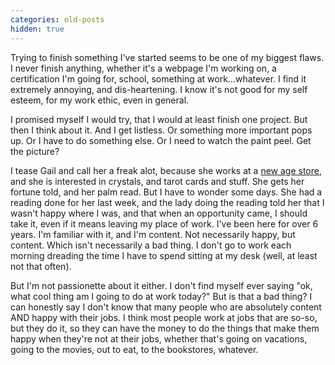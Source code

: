 ```yaml
---
categories: old-posts
hidden: true
---
```


Trying to finish something I've started seems to be one of my biggest flaws. I never finish anything, whether it's a webpage I'm working on, a certification I'm going for, school, something at work...whatever. I find it extremely annoying, and dis-heartening. I know it's not good for my self esteem, for my work ethic, even in general.
<!--more-->
I promised myself I would try, that I would at least finish one project. But then I think about it. And I get listless. Or something more important pops up. Or I have to do something else. Or I need to watch the paint peel. Get the picture?

I tease Gail and call her a freak alot, because she works at a [new age store](http://www.crystalis.com), and she is interested in crystals, and tarot cards and stuff. She gets her fortune told, and her palm read. But I have to wonder some days. She had a reading done for her last week, and the lady doing the reading told her that I wasn't happy where I was, and that when an opportunity came, I should take it, even if it means leaving my place of work. I've been here for over 6 years. I'm familiar with it, and I'm content. Not necessarily happy, but content. Which isn't necessarily a bad thing. I don't go to work each morning dreading the time I have to spend sitting at my desk (well, at least not that often).

But I'm not passionette about it either. I don't find myself ever saying "ok, what cool thing am I going to do at work today?" But is that a bad thing? I can honestly say I don't know that many people who are absolutely content AND happy with their jobs. I think most people work at jobs that are so-so, but they do it, so they can have the money to do the things that make them happy when they're not at their jobs, whether that's going on vacations, going to the movies, out to eat, to the bookstores, whatever.
